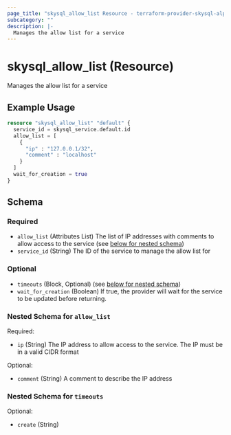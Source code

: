 ```yaml
---
page_title: "skysql_allow_list Resource - terraform-provider-skysql-alpha"
subcategory: ""
description: |-
  Manages the allow list for a service
---
```


# skysql_allow_list (Resource)

Manages the allow list for a service

## Example Usage

```terraform
resource "skysql_allow_list" "default" {
  service_id = skysql_service.default.id
  allow_list = [
    {
      "ip" : "127.0.0.1/32",
      "comment" : "localhost"
    }
  ]
  wait_for_creation = true
}
```

<!-- schema generated by tfplugindocs -->
## Schema

### Required

- `allow_list` (Attributes List) The list of IP addresses with comments to allow access to the service (see [below for nested schema](#nestedatt--allow_list))
- `service_id` (String) The ID of the service to manage the allow list for

### Optional

- `timeouts` (Block, Optional) (see [below for nested schema](#nestedblock--timeouts))
- `wait_for_creation` (Boolean) If true, the provider will wait for the service to be updated before returning.

<a id="nestedatt--allow_list"></a>
### Nested Schema for `allow_list`

Required:

- `ip` (String) The IP address to allow access to the service. The IP must be in a valid CIDR format

Optional:

- `comment` (String) A comment to describe the IP address


<a id="nestedblock--timeouts"></a>
### Nested Schema for `timeouts`

Optional:

- `create` (String)
